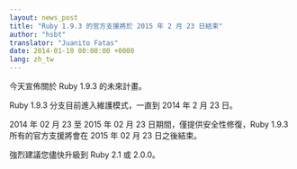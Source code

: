 ```yaml
---
layout: news_post
title: "Ruby 1.9.3 的官方支援將於 2015 年 2 月 23 日結束"
author: "hsbt"
translator: "Juanito Fatas"
date: 2014-01-10 00:00:00 +0000
lang: zh_tw
---
```


今天宣佈關於 Ruby 1.9.3 的未來計畫。

Ruby 1.9.3 分支目前進入維護模式，一直到 2014 年 2 月 23 日。

2014 年 02 月 23 至 2015 年 02 月 23 日期間，僅提供安全性修復，Ruby 1.9.3 所有的官方支援將會在 2015 年 02 月 23 日之後結束。

強烈建議您儘快升級到 Ruby 2.1 或 2.0.0。
